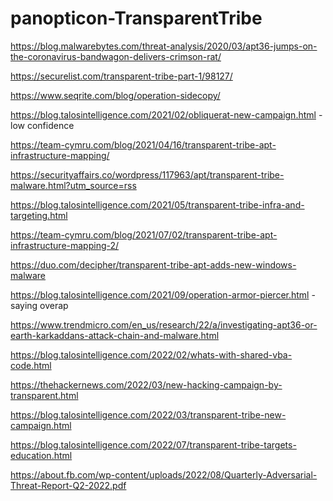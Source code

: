 # panopticon-TransparentTribe

https://blog.malwarebytes.com/threat-analysis/2020/03/apt36-jumps-on-the-coronavirus-bandwagon-delivers-crimson-rat/

https://securelist.com/transparent-tribe-part-1/98127/

https://www.seqrite.com/blog/operation-sidecopy/

https://blog.talosintelligence.com/2021/02/obliquerat-new-campaign.html - low confidence

https://team-cymru.com/blog/2021/04/16/transparent-tribe-apt-infrastructure-mapping/

https://securityaffairs.co/wordpress/117963/apt/transparent-tribe-malware.html?utm_source=rss

https://blog.talosintelligence.com/2021/05/transparent-tribe-infra-and-targeting.html

https://team-cymru.com/blog/2021/07/02/transparent-tribe-apt-infrastructure-mapping-2/

https://duo.com/decipher/transparent-tribe-apt-adds-new-windows-malware

https://blog.talosintelligence.com/2021/09/operation-armor-piercer.html - saying overap

https://www.trendmicro.com/en_us/research/22/a/investigating-apt36-or-earth-karkaddans-attack-chain-and-malware.html

https://blog.talosintelligence.com/2022/02/whats-with-shared-vba-code.html

https://thehackernews.com/2022/03/new-hacking-campaign-by-transparent.html

https://blog.talosintelligence.com/2022/03/transparent-tribe-new-campaign.html

https://blog.talosintelligence.com/2022/07/transparent-tribe-targets-education.html

https://about.fb.com/wp-content/uploads/2022/08/Quarterly-Adversarial-Threat-Report-Q2-2022.pdf
